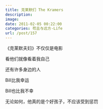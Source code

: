 ```yaml
---
title: 克莱默们 The Kramers
description: 
image: 
date: 2011-02-05 00:22:00
categories: 苟且与远方-Life
url: /post/157
---
```


《克莱默夫妇》不仅仅是电影

看他们就像看着我自己

还有许多身边的人

Bill比我幸运

Bill也比我不幸

无论如何，他真的是个好孩子，不应该受到惩罚